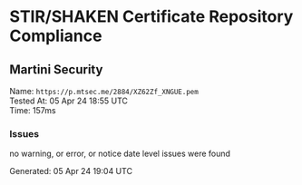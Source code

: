 # STIR/SHAKEN Certificate Repository Compliance

## Martini Security

Name: `https://p.mtsec.me/2884/XZ62Zf_XNGUE.pem`\
Tested At: 05 Apr 24 18:55 UTC\
Time: 157ms

### Issues

no warning, or error, or notice date level issues were found

Generated: 05 Apr 24 19:04 UTC